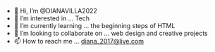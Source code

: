 - 👋 Hi, I’m @DIANAVILLA2022
- 👀 I’m interested in ... Tech
- 🌱 I’m currently learning ... the beginning steps of HTML 
- 💞️ I’m looking to collaborate on ... web design and creative projects 
- 📫 How to reach me ... diana_2017@live.com

<!---
DIANAVILLA2022/DIANAVILLA2022 is a ✨ special ✨ repository because its `README.md` (this file) appears on your GitHub profile.
You can click the Preview link to take a look at your changes.
--->
